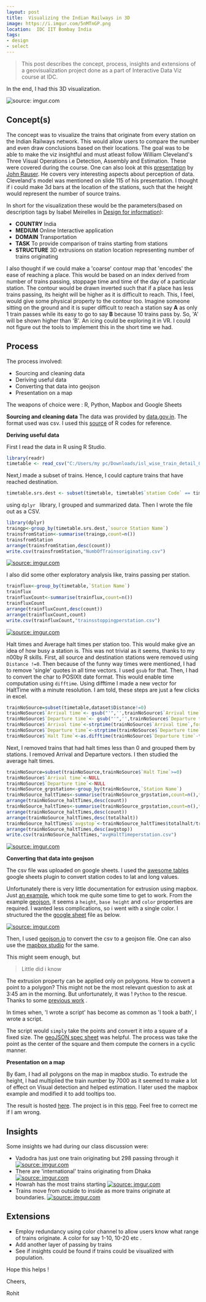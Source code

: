 ```yaml
---
layout: post
title:  Visualizing the Indian Railways in 3D
image: https://i.imgur.com/5nMTnGP.png
location:  IDC IIT Bombay India
tags:
- design
- select
---
```


>This post describes the concept, process, insights and extensions of a geovisualization project done as a part of Interactive Data Viz course at IDC.

In the end, I had this 3D visualization.

<img src="https://i.imgur.com/5nMTnGP.png" title="source: imgur.com" />

Concept(s)
-------
The concept was to visualize the trains that originate from every station on the Indian Railways network. This would allow users to compare the number and even draw conclusions based on their locations. The goal was to be able to make the viz insightful and must atleast follow William Cleveland's Three Visual Operations i.e Detection, Assembly and Estimation. These were covered during the course. One can also look at this [presentation](https://www.slideshare.net/JohnRauser/how-humans-see-data) by [John Rauser](https://www.linkedin.com/in/jrauser/). He covers very interesting aspects about perception of data. Cleveland's model was mentioned on slide 115 of his presentation. I thought if i could make 3d bars at the location of the stations, such that the height would represent the number of source trains.

In short for the visualization these would be the parameters(based on description tags by Isabel Meirelles in [Design for information](http://isabelmeirelles.com/book-design-for-information/)):

- **COUNTRY** India
- **MEDIUM** Online Interactive application
- **DOMAIN** Transportation
- **TASK** To provide comparison of trains starting from stations
- **STRUCTURE** 3D extrusions on station location representing number of trains originating


I also thought if we could make a 'coarse' contour map that 'encodes' the ease of reaching a place. This would be based on an index derived from number of trains passing, stoppage time and time of the day of a particular station. The contour would be drawn inverted such that if a place has less trains passing, its height will be higher as it is difficult to reach. This, I feel, would give some physical property to the contour too. Imagine someone sitting on the ground and it is super difficult to reach a station say **A** as only 1 train passes while its easy to go to say **B** because 10 trains pass by. So, 'A' will be shown higher than 'B'. An icing could be exploring it in VR. I could not figure out the tools to implement this in the short time we had.

Process
------
The process involved:

- Sourcing and cleaning data
- Deriving useful data
- Converting that data into geojson
- Presentation on a map

The weapons of choice were : R, Python, Mapbox and Google Sheets

**Sourcing and cleaning data**
The data was provided by [data.gov.in](https://data.gov.in/catalog/indian-railways-train-time-table-0). The format used was csv.
I used this [source](https://rstudio-pubs-static.s3.amazonaws.com/105630_ac3d5832cb8c4c98bbc7f85d84de4ec9.html) of R codes for reference.

**Deriving useful data**

First I read the data in R using R Studio.

```r
library(readr)
timetable <- read_csv("C:/Users/my pc/Downloads/isl_wise_train_detail_03082015_v1.csv")
```
Next,I made a subset of trains. Hence, I could capture trains that have reached destination.

```r
timetable.srs.dest <- subset(timetable, timetable$`station Code` == timetable$`Destination station Code`)
```

using ```dplyr ```  library, I grouped and summarized data. Then I wrote the file out as a CSV.

```r
library(dplyr)
traingp<-group_by(timetable.srs.dest,`source Station Name`)
trainsfromStation<-summarise(traingp,count=n())
trainsfromStation
arrange(trainsfromStation,desc(count))
write.csv(trainsfromStation,"NumbOfTrainsoriginating.csv")

```
<a href="https://imgur.com/SI78wWt"><img src="https://i.imgur.com/SI78wWt.png" title="source: imgur.com" /></a>

I also did some other exploratory analysis like, trains passing per station.

```r
trainflux<-group_by(timetable,`Station Name`)
trainflux
trainfluxCount<-summarise(trainflux,count=n())
trainfluxCount
arrange(trainfluxCount,desc(count))
arrange(trainfluxCount,count)
write.csv(trainfluxCount,"trainsstoppingperstation.csv")
```

<a href="https://imgur.com/D6cfV6H"><img src="https://i.imgur.com/D6cfV6H.png" title="source: imgur.com" /></a>

Halt times and Average halt times per station too. This would make give an idea of how busy a station is. This was not trivial as it seems, thanks to my n00by R skills. First, all source and destination stations were removed using ``` Distance !=0```. Then because of the funny way times were mentioned, I had to remove 'single' quotes in all time vectors. I used ```gsub``` for that. Then, I had to convert the char to POSIXlt date format. This would enable time computation using ```difftime```. Using difftime I made a new vector for HaltTime with a minute resolution. I am told, these steps are just a few clicks in excel.

```r
trainNoSource=subset(timetable,dataset$Distance!=0)
trainNoSource$`Arrival time`<- gsub("'",'',trainNoSource$`Arrival time`)
trainNoSource$`Departure time`<- gsub("'",'',trainNoSource$`Departure time`)
trainNoSource$`Arrival time`<-strptime(trainNoSource$`Arrival time`,format = ("%H:%M:%S"))
trainNoSource$`Departure time`<-strptime(trainNoSource$`Departure time`,format = ("%H:%M:%S"))
trainNoSource$`Halt Time`<-as.difftime(trainNoSource$`Departure time`-trainNoSource$`Arrival time`,format = "%H:%M:%S",units="mins")
```
Next, I removed trains that had halt times less than 0 and grouped them by stations. I removed Arrival and Departure vectors. I then studied the average halt times.

```r
trainNoSource=subset(trainNoSource,trainNoSource$`Halt Time`>=0)
trainNoSource$`Arrival time`<-NULL
trainNoSource$`Departure time`<-NULL
trainNoSource_grpstation<-group_by(trainNoSource,`Station Name`)
trainNoSource_haltTimes<-summarise(trainNoSource_grpstation,count=n(),totalhalt=sum(trainNoSource_grpstation$`Halt Time`))
arrange(trainNoSource_haltTimes,desc(count))
trainNoSource_haltTimes<-summarise(trainNoSource_grpstation,count=n(),totalhalt=sum(`Halt Time`))
arrange(trainNoSource_haltTimes,desc(count))
arrange(trainNoSource_haltTimes,desc(totalhalt))
trainNoSource_haltTimes$`avgstop`<-trainNoSource_haltTimes$totalhalt/trainNoSource_haltTimes$'count'
arrange(trainNoSource_haltTimes,desc(avgstop))
write.csv(trainNoSource_haltTimes,"avgHaltTimeperstation.csv")
```
<a href="https://imgur.com/D6cfV6H"><img src="https://i.imgur.com/D6cfV6H.png" title="source: imgur.com" /></a>

**Converting that data into geojson**

The csv file was uploaded on google sheets. I used the [awesome tables](https://chrome.google.com/webstore/detail/geocode-by-awesome-table/cnhboknahecjdnlkjnlodacdjelippfg?hl=en) google sheets plugin to convert station codes to lat and long values.

Unfortunately there is very little documentation for extrusion using mapbox. Just [an example](https://www.mapbox.com/mapbox-gl-js/example/3d-extrusion-floorplan/), which took me quite some time to get to work. From the example [geojson](https://www.mapbox.com/mapbox-gl-js/assets/data/indoor-3d-map.geojson), it seems a ```height```, ```base height``` and ```color``` properties are required. I wanted less complications, so i went with a single color. I structured the the [google sheet](https://docs.google.com/spreadsheets/d/11PcWeaLH1PImgipF80lmdjKiA19Tn-BFoyatt3i5hMg/edit?usp=sharing) file as below.

<a href="https://imgur.com/wR2tvOi"><img src="https://i.imgur.com/wR2tvOi.png" title="source: imgur.com" /></a>

Then, I used [geojson.io](http://geojson.io) to convert the csv to a geojson file. One can also use the [mapbox studio](https://www.mapbox.com/studio/) for the same.

This might seem enough, but

> Little did i know

The extrusion property can be applied only on polygons. How to convert a point to a polygon? This might not be the most relevant question to ask at 3:45 am in the morning. But unfortunately, it was ! ```Python``` to the rescue. Thanks to some [previous work](https://s3-us-west-2.amazonaws.com/rohitgupta/main.html) .

In times when, 'I wrote a script' has become as common as 'I took a bath', I wrote a script.

The script would ```simply``` take the points and convert it into a square of a fixed size. The [geoJSON spec sheet](https://tools.ietf.org/html/rfc7946#section-3.1.6) was helpful. The process was take the point as the center of the square and them compute the corners in a cyclic manner.

**Presentation on a map**

By 6am, I had all polygons on the map in mapbox studio. To extrude the height, I had multiplied the train number by 7000 as it seemed to make a lot of effect on Visual detection and helped estimation. I later used the mapbox example and modified it to add tooltips too.

The result is hosted [here](http://rohitg.in/DataViz/index.html). The project is in this [repo](https://github.com/IndianTinker/DataViz). Feel free to correct me if I am wrong.

Insights
-------
Some insights we had during our class discussion were:

- Vadodra has just one train originating but 298 passing through it
  <a href="https://imgur.com/ltiPG0t"><img src="https://i.imgur.com/ltiPG0t.png" title="source: imgur.com" /></a>
- There are 'international' trains originating from Dhaka
  <a href="https://imgur.com/rhdnM7z"><img src="https://i.imgur.com/rhdnM7z.png" title="source: imgur.com" /></a>
- Howrah has the most trains starting
  <a href="https://imgur.com/fVqVIft"><img src="https://i.imgur.com/fVqVIft.png" title="source: imgur.com" /></a>
- Trains move from outside to inside as more trains originate at boundaries.
  <a href="https://imgur.com/u6F0xPr"><img src="https://i.imgur.com/u6F0xPr.png" title="source: imgur.com" /></a>

Extensions
----
- Employ redundancy using color channel to allow users know what range of trains originate. A color for say 1-10, 10-20 etc .
- Add another layer of passing by trains
- See if insights could be found if trains could be visualized with population.

Hope this helps !

Cheers,


Rohit
